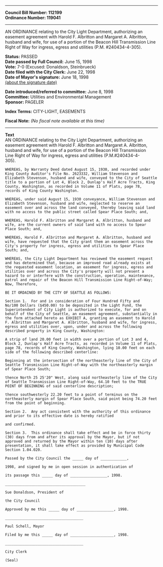 * * * * *  
  
**Council Bill Number: [](#h0)[](#h2)112199**   
**Ordinance Number: 119041**  
  
* * * * *  
  
AN ORDINANCE relating to the City Light Department, authorizing an easement agreement with Harold F. Albritton and Margaret A. Albritton, husband and wife, for use of a portion of the Beacon Hill Transmission Line Right of Way for ingress, egress and utilities (P.M. \#240434-4-305).  
  
**Status:** PASSED   
**Date passed by Full Council:** June 15, 1998   
**Vote:** 7-0 (Excused: Donaldson, Steinbrueck)   
**Date filed with the City Clerk:** June 22, 1998   
**Date of Mayor's signature:** June 18, 1998   
[(about the signature date)](/~public/approvaldate.htm)   
  
  
**Date introduced/referred to committee:** June 8, 1998   
**Committee:** Utilities and Environmental Management   
**Sponsor:** PAGELER   
  
**Index Terms:** CITY-LIGHT, EASEMENTS  
  
**Fiscal Note:** *(No fiscal note available at this time)*  
  
* * * * *  
  
**Text**  
    AN ORDINANCE relating to the City Light Department, authorizing an  
    easement agreement with Harold F. Albritton and Margaret A. Albritton,  
    husband and wife, for use of a portion of the Beacon Hill Transmission  
    Line Right of Way for ingress, egress and utilities (P.M.#240434-4-  
    305).  
  
    WHEREAS, by Warranty Deed dated August 15, 1930, and recorded under  
    King County Auditor's File No. 2623332, William Stevenson and  
    Elizabeth Stevenson, husband and wife, conveyed to the City of Seattle  
    title to a portion of Lot 4, Block 2, Dunlap's Half Acre Tracts, King  
    County, Washington, as recorded in Volume 11 of Plats, page 78,  
    records of King County Washington.  
  
    WHEREAS, under said August 15, 1930 conveyance, William Stevenson and  
    Elizabeth Stevenson, husband and wife, neglected to reserve an  
    easement over and across the land conveyed, thereby leaving said land  
    with no access to the public street called Spear Place South; and,  
  
    WHEREAS, Harold F. Albritton and Margaret A. Albritton, husband and  
    wife, are the current owners of said land with no access to Spear  
    Place South; and,  
  
    WHEREAS, Harold F. Albritton and Margaret A. Albritton, husband and  
    wife, have requested that the City grant them an easement across the  
    City's property for ingress, egress and utilities to Spear Place  
    South; and,  
  
    WHEREAS, the City Light Department has reviewed the easement request  
    and has determined that, because an improved road already exists at  
    the requested easement location, an easement for ingress, egress and  
    utilities over and across the City's property will not present a  
    hazard to or interfere with the construction, operation, maintenance,  
    patrol and repair of the Beacon Hill Transmission Line Right-of-Way;  
    Now, Therefore,  
  
    BE IT ORDAINED BY THE CITY OF SEATTLE AS FOLLOWS:  
  
    Section 1.  For and in consideration of Four Hundred Fifty and  
    No/100 Dollars ($450.00) to be deposited in the Light Fund, the  
    Superintendent of City Light is authorized to execute, for and on  
    behalf of the City of Seattle, an easement agreement, substantially in  
    the form attached hereto as EXHIBIT A, granting an easement to Harold  
    F. Albritton and Margaret A. Albritton, husband and wife, for ingress,  
    egress and utilities over, upon, under and across the following  
    described property in King County, Washington:  
  
    A strip of land 20.00 feet in width over a portion of Lot 3 and 4,  
    Block 2, Dunlap's Half Acre Tracts, as recorded in Volume 11 of Plats,  
    page 78, records of King County, Washington, lying 10.00 feet on each  
    side of the following described centerline:  
  
    Beginning at the intersection of the northeasterly line of the City of  
    Seattle Transmission Line Right-of-Way with the northeasterly margin  
    of Spear Place South;  
  
    thence North 25 25'20" West, along said northeasterly line of the City  
    of Seattle Transmission Line Right-of-Way, 64.10 feet to the TRUE  
    POINT OF BEGINNING of said centerline description;  
  
    thence southwesterly 22.20 feet to a point of terminus on the  
    northeasterly margin of Spear Place South, said point being 74.20 feet  
    from the point of beginning.  
  
    Section 2.  Any act consistent with the authority of this ordinance  
    and prior to its effective date is hereby ratified  
  
    and confirmed.  
  
    Section 3.  This ordinance shall take effect and be in force thirty  
    (30) days from and after its approval by the Mayor, but if not  
    approved and returned by the Mayor within ten (10) days after  
    presentation, it shall take effect as provided by Municipal Code  
    Section 1.04.020.  
  
    Passed by the City Council the _____ day of ____________,  
  
    1998, and signed by me in open session in authentication of  
  
    its passage this _____ day of _________________, 1998.  
  
    _____________________________________  
  
    Sue Donaldson, President of  
  
    the City Council  
  
    Approved by me this _____ day of _________________, 1998.  
  
    ____________________________________  
  
    Paul Schell, Mayor  
  
    Filed by me this _____ day of ____________________, 1998.  
  
    ____________________________________  
  
    City Clerk  
  
    (Seal)  
